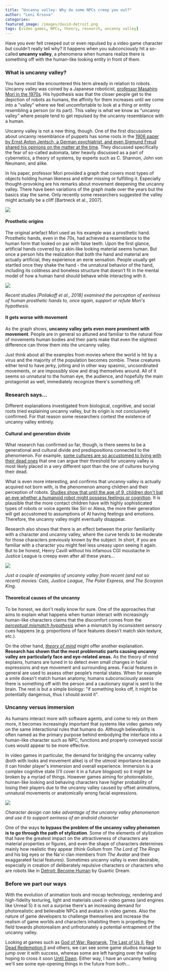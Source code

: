 ```yaml
---
title: "Uncanny valley: Why do some NPCs creep you out?"
author: "Leni Krsova"
categories: 
featured_image: /images/david-detroit.png
tags: [video games, NPCs, theory, research, uncanny valley]
---
```


Have you ever felt creeped out or even repulsed by a video game character but couldn’t really tell why? It happens when you subconciously hit a so-called **uncanny valley**, a phenomena when humans realize there is something off with the human-like looking entity in front of them.

### What is uncanny valley?
You have most like encountered this term already in relation to robots. Uncanny valley was coined by a Japanese roboticist, [professor Masahiro Mori in the 1970s](https://ieeexplore.ieee.org/stamp/stamp.jsp?arnumber=6213238). His hypothesis was that the closer people get to the depiction of robots as humans, the affinity for them increases until we come into a "valley" where we feel uncomfortable to look at a thing or entity resembling a person (or its part). This valley is what we know as “uncanny valley” where people tend to get repulsed by the uncanny resemblance with a human.

Uncanny valley is not a new thing, though. One of the first discussions about uncanny resemblance of puppets has some roots in the [1906 paper by Ernst Anton Jentsch, a German psychiatrist, and even Sigmund Freud shared his opinions on the matter at the time](https://www.routledgehandbooks.com/doi/10.4324/9781315850115.ch3). They discussed specifically the fear of so-called automata, later heavily discussed as a part of cybernetics, a theory of systems, by experts such as C. Shannon, John von Neumann, and alike.

In his paper, professor Mori provided a graph that covers most types of objects holding human likeness and either missing or fulfilling it. Especially thought-provoking are his remarks about movement deepening the uncanny valley. There have been variations of the graph made over the years but the basics stay the same. Only recently some researchers suggested the valley might actually be a cliff [Bartneck et al., 2007].

![](/images/mori-uncanny.png)

#### Prosthetic origins
The original artefact Mori used as his example was a prosthetic hand. Prosthetic hands, even in the 70s, had achieved a resemblance to the human form that looked on par with false teeth. Upon the first glance, artificial hands covered by a skin-like looking material seems human. But once a person hits the realization that both the hand and material are actually artificial, they experience an eerie sensation. People usually get startled once they shake the hand - the unnatural behavior of the hand, including its coldness and boneless structure that doesn’t fit in the mental model of how a human hand should behave while interacting with it.

![](/images/figurepaperpoliakoff.png)

*Recent studies [Poliakoff et al., 2018] examined the perception of eeriness of human prosthetic hands to, once again, support or refute Mori's hypothesis.*

#### It gets worse with movement
As the graph shows, **uncanny valley gets even more prominent with movement**. People are in general so attuned and familiar to the natural flow of movements human bodies and their parts make that even the slightest difference can throw them into the uncanny valley.

Just think about all the examples from movies where the world is hit by a virus and the majority of the population becomes zombie. These creatures either tend to have jerky, jolting and in other way spasmic, uncoordinated movements, or are impossibly slow and drag themselves around. All of it seems so unnatural to the human eye, the audience, and hopefully the main protagonist as well, immediately recognize there's something off.

### Research says...
Different explanations investigated from biological, cognitive, and social roots tried explaining uncanny valley, but its origin is not conclusively confirmed. For that reason some researchers contest the existence of uncanny valley entirely.

#### Cultural and generation divide
What research has confirmed so far, though, is there seems to be a generational and cultural divide and predispositions connected to the phenomenon. For example, [some cultures are so accustomed to living with their dead ones](https://www.escape.com.au/destinations/asia/the-tribe-that-keeps-their-dead-relatives-at-home/image-gallery/6b4fc89987417563bd9f9f128131ec28?galleryimage=2) that one can argue their threshold for uncanny valley is most likely placed in a very different spot than the one of cultures burying their dead.

What is even more interesting, and confirms that uncanny valley is actually acquired not born with, is the phenomenon among children and their perception of robots. [Studies show that until the age of 9, children don't bat an eye whether a humanoid robot might possess feelings or cognition](https://www.wsj.com/articles/a-generational-divide-in-the-uncanny-valley-11547138712). It is plausible that the more contact children have with highly sophisticated types of robots or voice agents like Siri or Alexa, the more their generation will get accustomed to assumptions of AI having feelings and emotions. Therefore, the uncanny valley might eventually disappear.

Research also shows that there is an effect between the prior familiarity with a character and uncanny valley, where the curve tends to be moderate for those characters previously known by the subject. In short, if you are familiar with a character you might feel less uneasy upon seeing it again. But to be honest, Henry Cavill without his infamous CGI moustache in Justice League is creepy even after all these years...

![](/images/uncannyexamples.png)

*Just a couple of examples of uncanny valley from recent (and not so recent) movies: Cats, Justice League, The Polar Express, and The Scorpion King.*

#### Theoretical causes of the uncanny
To be honest, we don't really know for sure. One of the approaches that aims to explain what happens when human interact with increasingly human-like characters claims that the discomfort comes from the [*perceptual mismatch hypothesis*](https://www.frontiersin.org/articles/10.3389/fpsyg.2015.00390/full) when a mismatch by inconsistent sensory cues happens (e.g. proportions of face features doesn’t match skin texture, etc.).

On the other hand, [*theory of mind*](https://www.verywellmind.com/theory-of-mind-4176826) might offer another explanation. **Research has shown that the most problematic parts causing uncanny valley are particularly face and eye-related areas.** As the theory of mind explains, humans are tuned in to detect even small changes in facial expressions and eye movement and surrounding areas. Facial features in general are used to assess other people’s mental states. When for example a smile doesn’t match human anatomy, humans subconsciously assess there is something off with the person and a cautionary signal is sent to the brain. The rest is but a simple biology: "if something looks off, it might be potentially dangerous, thus I should avoid it".

### Uncanny versus immersion
As humans interact more with software agents, and come to rely on them more, it becomes increasingly important that systems like video games rely on the same interactional rules that humans do. Although believability is often named as the primary purpose behind embodying the interface into a human-like character such as NPC, functions and properly conveyed social cues would appear to be more effective.

In video games in particular, the demand for bridging the uncanny valley (both with looks and movement alike) is of the utmost importance because it can hinder player's immersion and overall experience. Immersion is a complex cognitive state (I'll cover it in a future blogpost) so it might be broken by a myriad of things. However games aiming for photorealistic, human-like looking and behaving characters have higher probability of losing their players due to the uncanny valley caused by offset animations, unnatural movements or anatomically wrong facial expressions.

![](/images/markusdroid.jpg)

*Character design can take advantage of the uncanny valley phenomenon and use it to support eeriness of an android character*

One of the ways **to bypass the problem of the uncanny valley phenomen is to go through the path of stylization**. Some of the elements of stylization that have the greatest impact on the attractiveness of characters are material properties or figures, and even the shape of characters determines mainly how realistic they appear (think Gollum from *The Lord of The Rings* and his big eyes or the Na'vi clan members from *The Avatar* and their exaggarated facial features). Sometimes uncanny valley is even desirable, especially in creation of deliberately repulsive characters or characters who are robots like in [Detroit: Become Human](https://www.quanticdream.com/en/detroit-become-human) by Quantic Dream. 

### Before we part our ways
With the evolution of animation tools and mocap technology, rendering and high-fidelity texturing, light and materials used in video games (and engines like Unreal 5) it is not a surprise there's an increasing demand for photorealistic and believable NPCs and avatars in video games. Also the nature of game developers to challenge themselves and increase the realism of game worlds and characters inhabiting them is propelling the field towards photorealism and unfrotunately a potential entrapment of the uncanny valley.

Looking at games such as [God of War: Ragnarok](https://www.playstation.com/en-cz/games/god-of-war-ragnarok/), [The Last of Us II](https://www.playstation.com/en-cz/games/the-last-of-us-part-ii/), [Red Dead Redemption II](https://www.rockstargames.com/reddeadredemption2) and others, we can see some game studios manage to jump over it with success, whereas some are left hanging over the valley hoping to cross it soon [Until Dawn](https://www.imdb.com/title/tt2742544/). Either way, I have an uncanny feeling we'll see some eye-opening things in the future from both...
